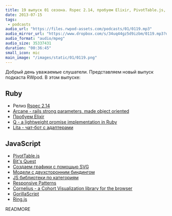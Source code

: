 ```yaml
---
title: 19 выпуск 01 сезона. Rspec 2.14, пробуем Elixir, PivotTable.js, GorillaScript и прочее
date: 2013-07-15
tags:
 - podcasts
audio_url: "https://files.rwpod-assets.com/podcasts/01/0119.mp3"
audio_mirror_url: "https://www.dropbox.com/s/34uq44gz5d9izbm/0119.mp3?dl=1"
audio_format: "audio/mpeg"
audio_size: 35337431
duration: "00:36:45"
small_icon: mic
main_image: "/images/static/01/0119.png"
---
```


Добрый день уважаемые слушатели. Представляем новый выпуск подкаста RWpod. В этом выпуске:

## Ruby

 - Релиз [Rspec 2.14](http://myronmars.to/n/dev-blog/2013/07/rspec-2-14-is-released)
 - [Arcane - rails strong parameters, made object oriented](https://github.com/cloudsdaleapp/arcane)
 - [Пробуем Elixir](http://tryelixir.org/)
 - [Q - a lightweight promise implementation in Ruby](https://github.com/jclem/q-defer)
 - [Lita - чат-бот с адаптерами](http://jimmycuadra.github.io/lita/)

## JavaScript

 - [PivotTable.js](https://github.com/nicolaskruchten/pivottable)
 - [Bit's Quest](http://bitsquest.bitbucket.org/index.html)
 - [Создаем графики с помощью SVG](http://rvlasveld.github.io/blog/2013/07/02/creating-interactive-graphs-with-svg-part-1/)
 - [Модели с двухсторонним биндингом](http://iugojs.com/)
 - [JS библиотеки по категориям](http://www.javascriptoo.com/)
 - [Responsive Patterns](http://bradfrost.github.io/this-is-responsive/patterns.html)
 - [Cornelius - a Cohort Visualization library for the browser](http://restorando.github.io/cornelius/)
 - [GorillaScript](http://ckknight.github.io/gorillascript/)
 - [Ring.js](http://ringjs.neoname.eu/)

READMORE
